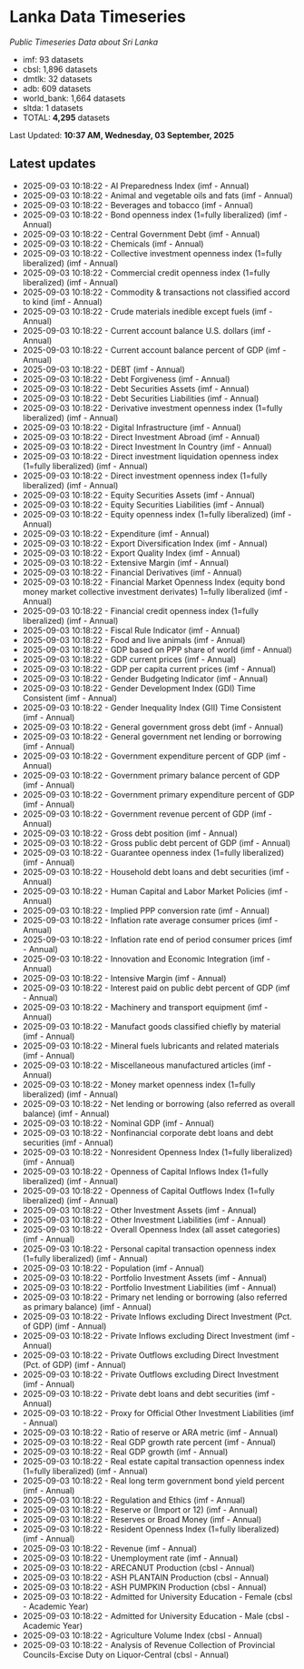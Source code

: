 # Lanka Data Timeseries
*Public Timeseries Data about Sri Lanka*

* imf: 93 datasets
* cbsl: 1,896 datasets
* dmtlk: 32 datasets
* adb: 609 datasets
* world_bank: 1,664 datasets
* sltda: 1 datasets
* TOTAL: **4,295** datasets

Last Updated: **10:37 AM, Wednesday, 03 September, 2025**

## Latest updates

* 2025-09-03 10:18:22 - AI Preparedness Index (imf - Annual)
* 2025-09-03 10:18:22 - Animal and vegetable oils and fats (imf - Annual)
* 2025-09-03 10:18:22 - Beverages and tobacco (imf - Annual)
* 2025-09-03 10:18:22 - Bond openness index (1=fully liberalized) (imf - Annual)
* 2025-09-03 10:18:22 - Central Government Debt (imf - Annual)
* 2025-09-03 10:18:22 - Chemicals (imf - Annual)
* 2025-09-03 10:18:22 - Collective investment openness index (1=fully liberalized) (imf - Annual)
* 2025-09-03 10:18:22 - Commercial credit openness index (1=fully liberalized) (imf - Annual)
* 2025-09-03 10:18:22 - Commodity & transactions not classified accord to kind (imf - Annual)
* 2025-09-03 10:18:22 - Crude materials inedible except fuels (imf - Annual)
* 2025-09-03 10:18:22 - Current account balance U.S. dollars (imf - Annual)
* 2025-09-03 10:18:22 - Current account balance percent of GDP (imf - Annual)
* 2025-09-03 10:18:22 - DEBT (imf - Annual)
* 2025-09-03 10:18:22 - Debt Forgiveness (imf - Annual)
* 2025-09-03 10:18:22 - Debt Securities Assets (imf - Annual)
* 2025-09-03 10:18:22 - Debt Securities Liabilities (imf - Annual)
* 2025-09-03 10:18:22 - Derivative investment openness index (1=fully liberalized) (imf - Annual)
* 2025-09-03 10:18:22 - Digital Infrastructure (imf - Annual)
* 2025-09-03 10:18:22 - Direct Investment Abroad (imf - Annual)
* 2025-09-03 10:18:22 - Direct Investment In Country (imf - Annual)
* 2025-09-03 10:18:22 - Direct investment liquidation openness index (1=fully liberalized) (imf - Annual)
* 2025-09-03 10:18:22 - Direct investment openness index (1=fully liberalized) (imf - Annual)
* 2025-09-03 10:18:22 - Equity Securities Assets (imf - Annual)
* 2025-09-03 10:18:22 - Equity Securities Liabilities (imf - Annual)
* 2025-09-03 10:18:22 - Equity openness index (1=fully liberalized) (imf - Annual)
* 2025-09-03 10:18:22 - Expenditure (imf - Annual)
* 2025-09-03 10:18:22 - Export Diversification Index (imf - Annual)
* 2025-09-03 10:18:22 - Export Quality Index (imf - Annual)
* 2025-09-03 10:18:22 - Extensive Margin (imf - Annual)
* 2025-09-03 10:18:22 - Financial Derivatives (imf - Annual)
* 2025-09-03 10:18:22 - Financial Market Openness Index (equity bond money market collective investment derivates) 1=fully liberalized (imf - Annual)
* 2025-09-03 10:18:22 - Financial credit openness index (1=fully liberalized) (imf - Annual)
* 2025-09-03 10:18:22 - Fiscal Rule Indicator (imf - Annual)
* 2025-09-03 10:18:22 - Food and live animals (imf - Annual)
* 2025-09-03 10:18:22 - GDP based on PPP share of world (imf - Annual)
* 2025-09-03 10:18:22 - GDP current prices (imf - Annual)
* 2025-09-03 10:18:22 - GDP per capita current prices (imf - Annual)
* 2025-09-03 10:18:22 - Gender Budgeting Indicator (imf - Annual)
* 2025-09-03 10:18:22 - Gender Development Index (GDI) Time Consistent (imf - Annual)
* 2025-09-03 10:18:22 - Gender Inequality Index (GII) Time Consistent (imf - Annual)
* 2025-09-03 10:18:22 - General government gross debt (imf - Annual)
* 2025-09-03 10:18:22 - General government net lending or borrowing (imf - Annual)
* 2025-09-03 10:18:22 - Government expenditure percent of GDP (imf - Annual)
* 2025-09-03 10:18:22 - Government primary balance percent of GDP (imf - Annual)
* 2025-09-03 10:18:22 - Government primary expenditure percent of GDP (imf - Annual)
* 2025-09-03 10:18:22 - Government revenue percent of GDP (imf - Annual)
* 2025-09-03 10:18:22 - Gross debt position (imf - Annual)
* 2025-09-03 10:18:22 - Gross public debt percent of GDP (imf - Annual)
* 2025-09-03 10:18:22 - Guarantee openness index (1=fully liberalized) (imf - Annual)
* 2025-09-03 10:18:22 - Household debt loans and debt securities (imf - Annual)
* 2025-09-03 10:18:22 - Human Capital and Labor Market Policies (imf - Annual)
* 2025-09-03 10:18:22 - Implied PPP conversion rate (imf - Annual)
* 2025-09-03 10:18:22 - Inflation rate average consumer prices (imf - Annual)
* 2025-09-03 10:18:22 - Inflation rate end of period consumer prices (imf - Annual)
* 2025-09-03 10:18:22 - Innovation and Economic Integration (imf - Annual)
* 2025-09-03 10:18:22 - Intensive Margin (imf - Annual)
* 2025-09-03 10:18:22 - Interest paid on public debt percent of GDP (imf - Annual)
* 2025-09-03 10:18:22 - Machinery and transport equipment (imf - Annual)
* 2025-09-03 10:18:22 - Manufact goods classified chiefly by material (imf - Annual)
* 2025-09-03 10:18:22 - Mineral fuels lubricants and related materials (imf - Annual)
* 2025-09-03 10:18:22 - Miscellaneous manufactured articles (imf - Annual)
* 2025-09-03 10:18:22 - Money market openness index (1=fully liberalized) (imf - Annual)
* 2025-09-03 10:18:22 - Net lending or borrowing (also referred as overall balance) (imf - Annual)
* 2025-09-03 10:18:22 - Nominal GDP (imf - Annual)
* 2025-09-03 10:18:22 - Nonfinancial corporate debt loans and debt securities (imf - Annual)
* 2025-09-03 10:18:22 - Nonresident Openness Index (1=fully liberalized) (imf - Annual)
* 2025-09-03 10:18:22 - Openness of Capital Inflows Index (1=fully liberalized) (imf - Annual)
* 2025-09-03 10:18:22 - Openness of Capital Outflows Index (1=fully liberalized) (imf - Annual)
* 2025-09-03 10:18:22 - Other Investment Assets (imf - Annual)
* 2025-09-03 10:18:22 - Other Investment Liabilities (imf - Annual)
* 2025-09-03 10:18:22 - Overall Openness Index (all asset categories) (imf - Annual)
* 2025-09-03 10:18:22 - Personal capital transaction openness index (1=fully liberalized) (imf - Annual)
* 2025-09-03 10:18:22 - Population (imf - Annual)
* 2025-09-03 10:18:22 - Portfolio Investment Assets (imf - Annual)
* 2025-09-03 10:18:22 - Portfolio Investment Liabilities (imf - Annual)
* 2025-09-03 10:18:22 - Primary net lending or borrowing (also referred as primary balance) (imf - Annual)
* 2025-09-03 10:18:22 - Private Inflows excluding Direct Investment (Pct. of GDP) (imf - Annual)
* 2025-09-03 10:18:22 - Private Inflows excluding Direct Investment (imf - Annual)
* 2025-09-03 10:18:22 - Private Outflows excluding Direct Investment (Pct. of GDP) (imf - Annual)
* 2025-09-03 10:18:22 - Private Outflows excluding Direct Investment (imf - Annual)
* 2025-09-03 10:18:22 - Private debt loans and debt securities (imf - Annual)
* 2025-09-03 10:18:22 - Proxy for Official Other Investment Liabilities (imf - Annual)
* 2025-09-03 10:18:22 - Ratio of reserve or ARA metric (imf - Annual)
* 2025-09-03 10:18:22 - Real GDP growth rate percent (imf - Annual)
* 2025-09-03 10:18:22 - Real GDP growth (imf - Annual)
* 2025-09-03 10:18:22 - Real estate capital transaction openness index (1=fully liberalized) (imf - Annual)
* 2025-09-03 10:18:22 - Real long term government bond yield percent (imf - Annual)
* 2025-09-03 10:18:22 - Regulation and Ethics (imf - Annual)
* 2025-09-03 10:18:22 - Reserve or (Import or 12) (imf - Annual)
* 2025-09-03 10:18:22 - Reserves or Broad Money (imf - Annual)
* 2025-09-03 10:18:22 - Resident Openness Index (1=fully liberalized) (imf - Annual)
* 2025-09-03 10:18:22 - Revenue (imf - Annual)
* 2025-09-03 10:18:22 - Unemployment rate (imf - Annual)
* 2025-09-03 10:18:22 - ARECANUT Production (cbsl - Annual)
* 2025-09-03 10:18:22 - ASH PLANTAIN Production (cbsl - Annual)
* 2025-09-03 10:18:22 - ASH PUMPKIN Production (cbsl - Annual)
* 2025-09-03 10:18:22 - Admitted for University Education - Female (cbsl - Academic Year)
* 2025-09-03 10:18:22 - Admitted for University Education - Male (cbsl - Academic Year)
* 2025-09-03 10:18:22 - Agriculture Volume Index (cbsl - Annual)
* 2025-09-03 10:18:22 - Analysis of Revenue Collection of Provincial Councils-Excise Duty on Liquor-Central (cbsl - Annual)